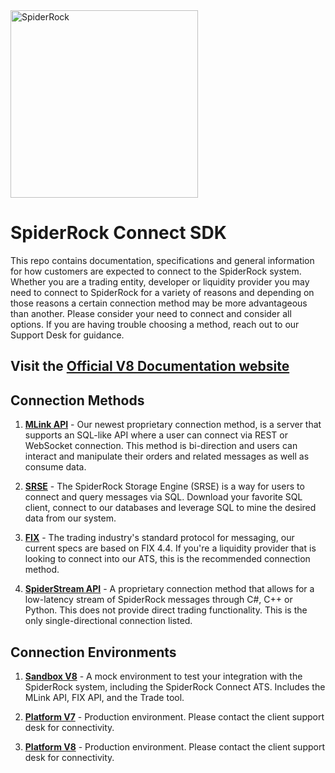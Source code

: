 <img src="https://data-portal.spiderrock.net/imgs/SpiderRock-Horizontal-Logo.png" width="300" alt="SpiderRock">

# SpiderRock Connect SDK

This repo contains documentation, specifications and general information for how customers are expected to connect to the SpiderRock system. Whether you are a trading entity, developer or liquidity provider you may need to connect to SpiderRock for a variety of reasons and depending on those reasons a certain connection method may be more advantageous than another. Please consider your need to connect and consider all options. If you are having trouble choosing a method, reach out to our Support Desk for guidance. 

## Visit the <a href="https://docs.spiderrockconnect.com/">Official V8 Documentation website</a>

## Connection Methods
1. **[MLink API](https://docs.spiderrockconnect.com/docs/next/Documentation/PlatformAPIs/MLink/)** - Our newest proprietary connection method, is a server that supports an SQL-like API where a user can connect via REST or WebSocket connection. This method is bi-direction and users can interact and manipulate their orders and related messages as well as consume data. 

2. **[SRSE](https://docs.spiderrockconnect.com/docs/next/Documentation/PlatformAPIs/SRSE/)** - The SpiderRock Storage Engine (SRSE) is a way for users to connect and query messages via SQL. Download your favorite SQL client, connect to our databases and leverage SQL to mine the desired data from our system.

3. **[FIX](https://docs.spiderrockconnect.com/docs/next/Documentation/PlatformAPIs/FIX/)** - The trading industry's standard protocol for messaging, our current specs are based on FIX 4.4. If you're a liquidity provider that is looking to connect into our ATS, this is the recommended connection method.

4. **[SpiderStream API](./SpiderStream/README.md)** - A proprietary connection method that allows for a low-latency stream of SpiderRock messages through C#, C++ or Python. This does not provide direct trading functionality. This is the only single-directional connection listed.

## Connection Environments
1. **[Sandbox V8](https://docs.spiderrockconnect.com/docs/next/Documentation/Integration/V8Sandboxes/)** - A mock environment to test your integration with the SpiderRock system, including the SpiderRock Connect ATS. Includes the MLink API, FIX API, and the Trade tool.

2. **[Platform V7](https://spiderrockplatform.atlassian.net/wiki/spaces/CD/overview)** - Production environment. Please contact the client support desk for connectivity.

3. **[Platform V8](https://docs.spiderrockconnect.com/)** - Production environment. Please contact the client support desk for connectivity.

